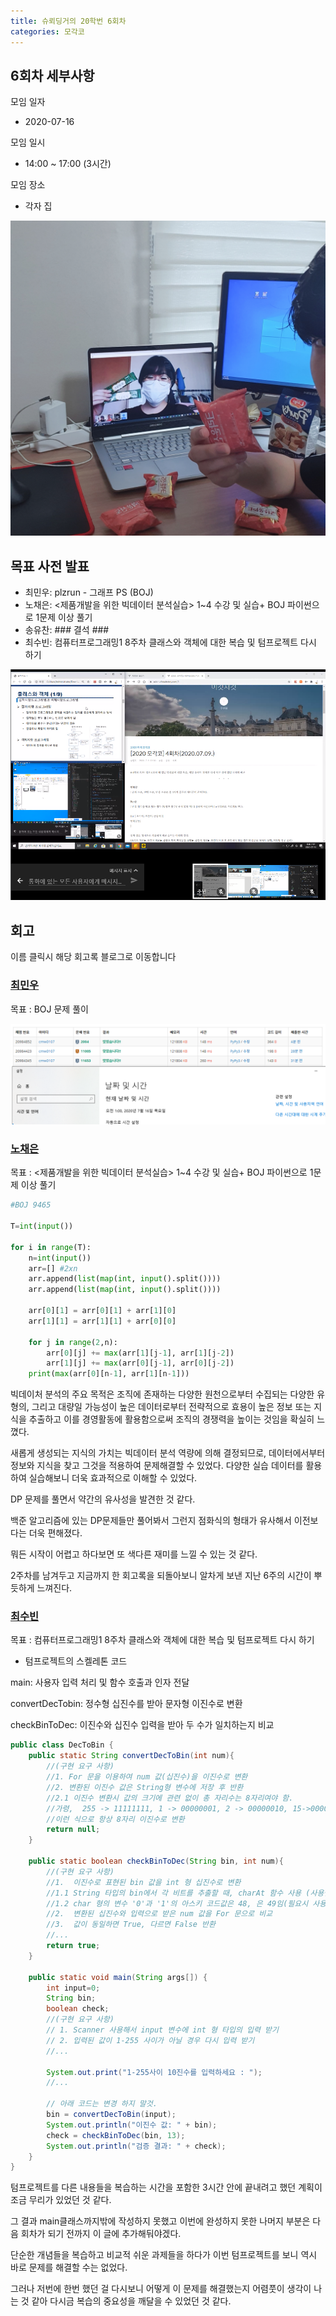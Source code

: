```yaml
---
title: 슈뢰딩거의 20학번 6회차
categories: 모각코
---
```


<!-- 6 -> 회차 -->

## 6회차 세부사항

모임 일자
- 2020-07-16

모임 일시
- 14:00 ~ 17:00 (3시간)

모임 장소
- 각자 집

<!-- 다과 사진 HERE -->
![다과사진0](\images\2020-07-16\다과사진.jpg)

## 목표 사전 발표

* 최민우: plzrun - 그래프 PS (BOJ)
* 노채은: <제품개발을 위한 빅데이터 분석실습> 1~4 수강 및 실습+ BOJ 파이썬으로 1문제 이상 풀기
* 송유찬: ###       결석      ###
* 최수빈: 컴퓨터프로그래밍1 8주차 클래스와 객체에 대한 복습 및 텀프로젝트 다시 하기

<!-- 공부 사진 HERE -->
![공부사진0](\images\2020-07-16\공부사진.png)

## 회고
이름 클릭시 해당 회고록 블로그로 이동합니다

### [최민우]()

목표 : BOJ 문제 풀이

![공부사진0](\images\2020-07-16\최민우_백준.png)


### [노채은](https://cleo-n.tistory.com/8)

목표 : <제품개발을 위한 빅데이터 분석실습> 1~4 수강 및 실습+ BOJ 파이썬으로 1문제 이상 풀기

```python
#BOJ 9465

T=int(input())

for i in range(T):
	n=int(input())
	arr=[] #2xn
	arr.append(list(map(int, input().split())))
	arr.append(list(map(int, input().split())))
	
	arr[0][1] = arr[0][1] + arr[1][0]
	arr[1][1] = arr[1][1] + arr[0][0]
	
	for j in range(2,n):
		arr[0][j] += max(arr[1][j-1], arr[1][j-2])
		arr[1][j] += max(arr[0][j-1], arr[0][j-2])
	print(max(arr[0][n-1], arr[1][n-1]))
```

빅데이처 분석의 주요 목적은 조직에 존재하는 다양한 원천으로부터 수집되는 다양한 유형의, 그리고 대량일 가능성이 높은 데이터로부터 전략적으로 효용이 높은 정보 또는 지식을 추출하고 이를 경영활동에 활용함으로써 조직의 경쟁력을 높이는 것임을 확실히 느꼈다.

새롭게 생성되는 지식의 가치는 빅데이터 분석 역량에 의해 결정되므로, 데이터에서부터 정보와 지식을 찾고 그것을 적용하여 문제해결할 수 있었다. 다양한 실습 데이터를 활용하여 실습해보니 더욱 효과적으로 이해할 수 있었다.

DP 문제를 풀면서 약간의 유사성을 발견한 것 같다.

백준 알고리즘에 있는 DP문제들만 풀어봐서 그런지 점화식의 형태가 유사해서 이전보다는 더욱 편해졌다.

뭐든 시작이 어렵고 하다보면 또 색다른 재미를 느낄 수 있는 것 같다.

2주차를 남겨두고 지금까지 한 회고록을 되돌아보니 알차게 보낸 지난 6주의 시간이 뿌듯하게 느껴진다.


### [최수빈](https://subin-choe.tistory.com/6)

목표 : 컴퓨터프로그래밍1 8주차 클래스와 객체에 대한 복습 및 텀프로젝트 다시 하기

* 텀프로젝트의 스켈레톤 코드

main: 사용자 입력 처리 및 함수 호출과 인자 전달

convertDecTobin: 정수형 십진수를 받아 문자형 이진수로 변환

checkBinToDec: 이진수와 십진수 입력을 받아 두 수가 일치하는지 비교

```java
public class DecToBin { 
	public static String convertDecToBin(int num){
		//(구현 요구 사항)
		//1. For 문을 이용하여 num 값(십진수)을 이진수로 변환
		//2. 변환된 이진수 값은 String형 변수에 저장 후 반환
		//2.1 이진수 변환시 값의 크기에 관련 없이 총 자리수는 8자리여야 함.
		//가령,  255 -> 11111111, 1 -> 00000001, 2 -> 00000010, 15->00001111
		//이런 식으로 항상 8자리 이진수로 변환
		return null;
	}
 
	public static boolean checkBinToDec(String bin, int num){
		//(구현 요구 사항)  
		//1.  이진수로 표현된 bin 값을 int 형 십진수로 변환
		//1.1 String 타입의 bin에서 각 비트를 추출할 때, charAt 함수 사용 (사용법은 구글링)
		//1.2 char 형의 변수 '0'과 '1'의 아스키 코드값은 48, 은 49임(필요시 사용)
		//2.  변환된 십진수와 입력으로 받은 num 값을 For 문으로 비교
		//3.  값이 동일하면 True, 다르면 False 반환
		//...
		return true;
	}
 
	public static void main(String args[]) {
		int input=0;
		String bin;
		boolean check;
		//(구현 요구 사항)
		// 1. Scanner 사용해서 input 변수에 int 형 타입의 입력 받기
		// 2. 입력된 값이 1-255 사이가 아닐 경우 다시 입력 받기
		//...
		
		System.out.print("1-255사이 10진수를 입력하세요 : ");
		//...
		
		// 아래 코드는 변경 하지 말것.
		bin = convertDecToBin(input);
		System.out.println("이진수 값: " + bin);
		check = checkBinToDec(bin, 13);
		System.out.println("검증 결과: " + check);  
	}
} 
```

텀프로젝트를 다른 내용들을 복습하는 시간을 포함한 3시간 안에 끝내려고 했던 계획이 조금 무리가 있었던 것 같다.

그 결과 main클래스까지밖에 작성하지 못했고 이번에 완성하지 못한 나머지 부분은 다음 회차가 되기 전까지 이 글에 추가해둬야겠다.

단순한 개념들을 복습하고 비교적 쉬운 과제들을 하다가 이번 텀프로젝트를 보니 역시 바로 문제를 해결할 수는 없었다.

그러나 저번에 한번 했던 걸 다시보니 어떻게 이 문제를 해결했는지 어렴풋이 생각이 나는 것 같아 다시금 복습의 중요성을 깨달을 수 있었던 것 같다.